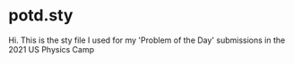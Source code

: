 # potd.sty

Hi. This is the sty file I used for my 'Problem of the Day' submissions in the 2021 US Physics Camp